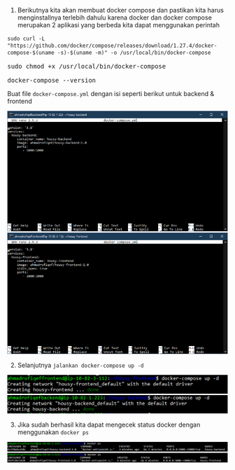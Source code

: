 1. Berikutnya kita akan membuat docker compose dan pastikan kita harus menginstallnya terlebih dahulu karena docker dan docker compose merupakan 2 aplikasi yang berbeda kita dapat menggunakan perintah

<pre>
<code>sudo curl -L "https://github.com/docker/compose/releases/download/1.27.4/docker-compose-$(uname -s)-$(uname -m)" -o /usr/local/bin/docker-compose</code>

sudo chmod +x /usr/local/bin/docker-compose

docker-compose --version
</pre>

Buat file <code>docker-compose.yml</code> dengan isi seperti berikut untuk backend & frontend

<img src="/week3/assets/16.png">

<img src="/week3/assets/17.png">

2. Selanjutnya <code>jalankan docker-compose up -d</code>

<img src="/week3/assets/18.png">

<img src="/week3/assets/19.png">

3. Jika sudah berhasil kita dapat mengecek status docker dengan menggunakan <code>docker ps</code>

<img src="/week3/assets/20.png">

<img src="/week3/assets/21.png">
